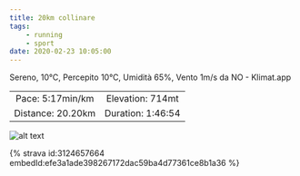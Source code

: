 ```yaml
---
title: 20km collinare
tags:
	- running
	- sport
date: 2020-02-23 10:05:00
---
```

Sereno, 10°C, Percepito 10°C, Umidità 65%, Vento 1m/s da NO - Klimat.app

| | |
| :-: | :-: |
| Pace: 5:17min/km | Elevation: 714mt |
| Distance: 20.20km | Duration: 1:46:54 |



![alt text](/images/2020/20200223-activity-map.png "map")


{% strava id:3124657664 embedId:efe3a1ade398267172dac59ba4d77361ce8b1a36 %}